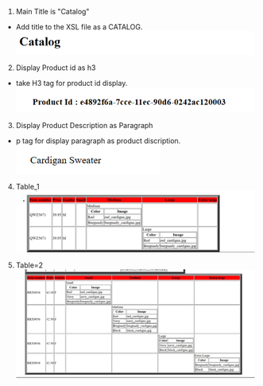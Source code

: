 1. Main Title is "Catalog"
- Add title to the XSL file as a CATALOG.
![image info](./assignment_title.png)

2. Display Product id as h3
- take H3 tag for product id display.
![image info](./assignment_productID.png)

3. Display Product Description as Paragraph
- p tag for display paragraph as product discription.
![image info](./assignment_discription.png)

4. Table_1
![image info](./assignment_table1.png)

5. Table=2
![image info](./assignment_table2.png)